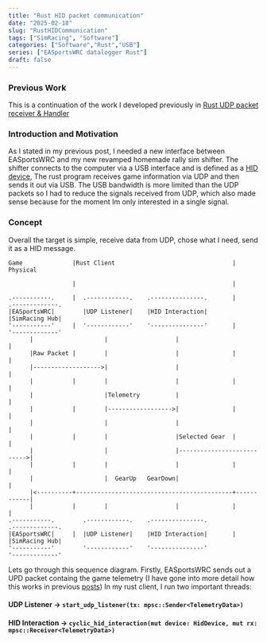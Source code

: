 ```yaml
---
title: "Rust HID packet communication"
date: "2025-02-18"
slug: "RustHIDCommunication"
tags: ["SimRacing", "Software"]
categories: ["Software","Rust","USB"] 
series: ["EASportsWRC datalogger Rust"]
draft: false
---
```

### Previous Work
This is a continuation of the work I developed previously in [Rust UDP packet receiver & Handler][RUST UDP Communication]

### Introduction and Motivation
As I stated in my previous post, I needed a new interface between EASportsWRC and my new revamped homemade rally sim shifter.
The shifter connects to the computer via a USB interface and is defined as a [HID device][HIDDescription], The rust program receives game information via UDP and then sends it out via USB. The USB bandwidth is more limited than the UDP packets so I had to reduce the signals received from UDP, which also made sense because for the moment Im only interested in a single signal.

### Concept
Overall the target is simple, receive data from UDP, chose what I need, send it as a HID message.


```goat 
Game              |Rust Client                                 | Physical
                  
                  |                                            |                    
  
.-----------.     |  .------------.    .---------------.       |     .-------------.
|EASportsWRC|        |UDP Listener|    |HID Interaction|             |SimRacing Hub|
'-----------'     |  '------------'    '---------------'       |     '-------------'
      |                    |                   |                            |       
      |Raw Packet |        |                   |               |            |       
      |------------------->|                   |                            |       
      |           |        |                   |               |            |       
      |                    |Telemetry          |                            |       
      |           |        |------------------>|               |            |       
      |                    |                   |                            |       
      |           |        |                   |Selected Gear  |            |       
      |                    |                   |--------------------------->|       
      |           |        |                   |               |            |       
      |                    |  GearUp   GearDown|                            |       
      |<----------+--------------------------------------------+------------|       
      |           |        |                   |               |            |
.-----------.        .------------.    .---------------.             .-------------.
|EASportsWRC|     |  |UDP Listener|    |HID Interaction|       |     |SimRacing Hub|
'-----------'        '------------'    '---------------'             '-------------'

```
Lets go through this sequence diagram.
Firstly, EASportsWRC sends out a UPD packet containg the game telemetry (I have gone into more detail how this works in previous [posts][udpeasportswrc])
In my rust client, I run two important threads:

#### UDP Listener -> `start_udp_listener(tx: mpsc::Sender<TelemetryData>)`
#### HID Interaction  -> `cyclic_hid_interaction(mut device: HidDevice, mut rx: mpsc::Receiver<TelemetryData>)`

[RUST UDP Communication]: /posts/RustUDPPacketHandler
[HIDDescription]: https://en.wikipedia.org/wiki/Human_interface_device
[udpeasportswrc]:/posts/udpeasportswrc/